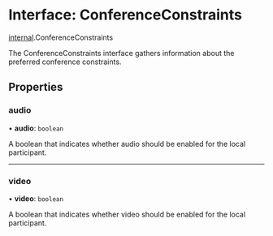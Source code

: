 # Interface: ConferenceConstraints

[internal](../modules/internal.md).ConferenceConstraints

The ConferenceConstraints interface gathers information about the preferred conference constraints.

## Properties

### audio

• **audio**: `boolean`

A boolean that indicates whether audio should be enabled for the local participant.

___

### video

• **video**: `boolean`

A boolean that indicates whether video should be enabled for the local participant.

